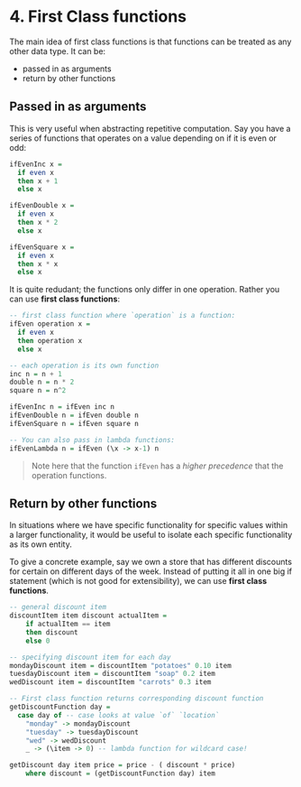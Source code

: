 # 4. First Class functions

The main idea of first class functions is that functions can be treated as any other data type. It can be:
- passed in as arguments
- return by other functions

## Passed in as arguments

This is very useful when abstracting repetitive computation. Say you have a series of functions that operates on a value depending on if it is even or odd:

```haskell
ifEvenInc x = 
  if even x 
  then x + 1
  else x

ifEvenDouble x =
  if even x
  then x * 2
  else x

ifEvenSquare x =
  if even x
  then x * x
  else x
```

It is quite redudant; the functions only differ in one operation. Rather you can use **first class functions**:

```haskell
-- first class function where `operation` is a function:
ifEven operation x =
  if even x
  then operation x
  else x

-- each operation is its own function
inc n = n + 1
double n = n * 2
square n = n^2

ifEvenInc n = ifEven inc n
ifEvenDouble n = ifEven double n
ifEvenSquare n = ifEven square n

-- You can also pass in lambda functions:
ifEvenLambda n = ifEven (\x -> x-1) n
```

> Note here that the function `ifEven` has a *higher precedence* that the operation functions.

## Return by other functions

In situations where we have specific functionality for specific values within a larger functionality, it would be useful to isolate each specific functionality as its own entity. 

To give a concrete example, say we own a store that has different discounts for certain on different days of the week. Instead of putting it all in one big if statement (which is not good for extensibility), we can use **first class functions**.

```haskell
-- general discount item
discountItem item discount actualItem =
    if actualItem == item 
    then discount 
    else 0

-- specifying discount item for each day
mondayDiscount item = discountItem "potatoes" 0.10 item
tuesdayDiscount item = discountItem "soap" 0.2 item
wedDiscount item = discountItem "carrots" 0.3 item

-- First class function returns corresponding discount function
getDiscountFunction day = 
  case day of -- case looks at value `of` `location`
    "monday" -> mondayDiscount
    "tuesday" -> tuesdayDiscount
    "wed" -> wedDiscount
    _ -> (\item -> 0) -- lambda function for wildcard case!

getDiscount day item price = price - ( discount * price)
    where discount = (getDiscountFunction day) item
```